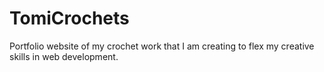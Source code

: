# TomiCrochets
Portfolio website of my crochet work that I am creating to flex my creative skills in web development.
